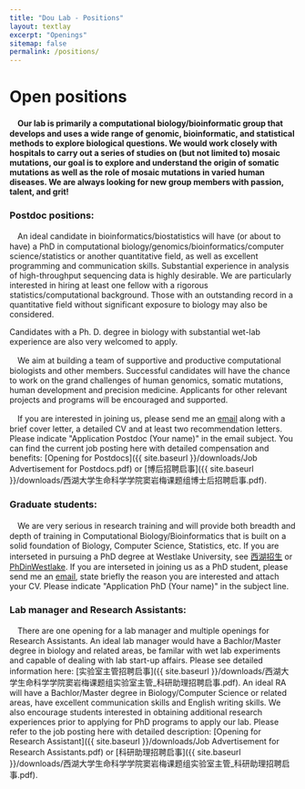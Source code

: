 ```yaml
---
title: "Dou Lab - Positions"
layout: textlay
excerpt: "Openings"
sitemap: false
permalink: /positions/
---
```


# Open positions

　**Our lab is primarily a computational biology/bioinformatic group that develops and uses a wide range of genomic, bioinformatic, and statistical methods to explore biological questions. We would work closely with hospitals to carry out a series of studies on (but not limited to) mosaic mutations, our goal is to explore and understand the origin of somatic mutations as well as the role of mosaic mutations in varied human diseases. We are always looking for new group members with passion, talent, and grit!**

### Postdoc positions:
　An ideal candidate in bioinformatics/biostatistics will have (or about to have) a PhD in computational biology/genomics/bioinformatics/computer science/statistics or another quantitative field, as well as excellent programming and communication skills. Substantial experience in analysis of high-throughput sequencing data is highly desirable. We are particularly interested in hiring at least one fellow with a rigorous statistics/computational background. Those with an outstanding record in a quantitative field without significant exposure to biology may also be considered.

  Candidates with a Ph. D. degree in biology with substantial wet-lab experience are also very welcomed to apply.

　We aim at building a team of supportive and productive computational biologists and other members. Successful candidates will have the chance to work on the grand challenges of human genomics, somatic mutations, human development and precision medicine. Applicants for other relevant projects and programs will be encouraged and supported. 

　If you are interested in joining us, please send me an [email](mailto:douyanmei@westlake.edu.cn) along with a brief cover letter, a detailed CV and at least two recommendation letters. Please indicate "Application Postdoc (Your name)" in the email subject. You can find the current job posting here with detailed compensation and benefits:
[Opening for Postdocs]({{ site.baseurl }}/downloads/Job Advertisement for Postdocs.pdf) or [博后招聘启事]({{ site.baseurl }}/downloads/西湖大学生命科学学院窦岩梅课题组博士后招聘启事.pdf). 

### Graduate students:
　We are very serious in research training and will provide both breadth and depth of training in Computational Biology/Bioinformatics that is built on a solid foundation of Biology, Computer Science, Statistics, etc. If you are interseted in pursuing a PhD degree at Westlake University, see [西湖招生](https://www.westlake.edu.cn/admissions_aid/graduate/) or [PhDinWestlake](https://en.westlake.edu.cn/admissions_aid/graduate/). If you are interseted in joining us as a PhD student, please send me an [email](mailto:douyanmei@westlake.edu.cn), state briefly the reason you are interested and attach your CV. Please indicate "Application PhD (Your name)" in the subject line.

### Lab manager and Research Assistants:
　There are one opening for a lab manager and multiple openings for Research Assistants. An ideal lab manager would have a Bachlor/Master degree in biology and related areas, be familar with wet lab experiments and capable of dealing with lab start-up affairs. Please see detailed information here: [实验室主管招聘启事]({{ site.baseurl }}/downloads/西湖大学生命科学学院窦岩梅课题组实验室主管_科研助理招聘启事.pdf). An ideal RA will have a Bachlor/Master degree in Biology/Computer Science or related areas, have excellent communication skills and English writing skills. We also encourage students interested in obtaining additional research experiences prior to applying for PhD programs to apply our lab. Please refer to the job posting here with detailed description: [Opening for Research Assistant]({{ site.baseurl }}/downloads/Job Advertisement for Research Assistants.pdf) or [科研助理招聘启事]({{ site.baseurl }}/downloads/西湖大学生命科学学院窦岩梅课题组实验室主管_科研助理招聘启事.pdf).


<!-- <figure> -->
<!-- <img src="{{ site.url }}{{ site.baseurl }}/images/picpic/Gallery/DSC_0696.jpg" width="95%"> -->
<!-- </figure> -->
